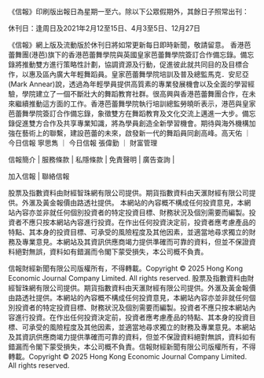 《信報》印刷版出報日為星期一至六。除以下公眾假期外，其餘日子照常出刊：

休刊日：逢周日及2021年2月12至15日、4月3至5日、12月27日

《信報》網上版及流動版於休刊日將如常更新每日即時新聞，敬請留意。
香港芭蕾舞團(港芭)旗下的香港芭蕾舞學院與英國皇家芭蕾舞學院簽訂合作備忘錄。備忘錄將推動雙方進行策略性計劃，協調資源及行動，促進彼此就共同目的及目標合作，以惠及區內廣大年輕舞蹈員。皇家芭蕾舞學院培訓及普及總監馬克．安尼亞(Mark Annear)說，透過為年輕學員提供高質素的專業發展機會以及全面的學習經驗，學院建立了一個不斷壯大的舞蹈教育社群。很高興與香港芭蕾舞團合作，在未來繼續推動這方面的工作。香港芭蕾舞學院執行培訓總監勞曉昕表示，港芭與皇家芭蕾舞學院簽訂合作備忘錄，象徵雙方在舞蹈教育及文化交流上邁進一大步。備忘錄促進雙方合作及共享專業知識，將為學員創造全新學習機會。期待與海外機構加強在藝術上的聯繫，建設芭蕾的未來，啟發新一代的舞蹈員同創高峰。高天佑
      		      	 ｜ 
     			       		      	 	今日信報
寧思雋
      		      	 ｜ 
     			       		      	 	今日信報
張偉勤
      		      	 ｜ 
     			       		      	 	財富管理

信報簡介 | 
	        服務條款 | 
	        私隱條款 | 
	        免責聲明 | 
	        廣告查詢 | 
			
加入信報 | 
	        聯絡信報

股票及指數資料由財經智珠網有限公司提供。期貨指數資料由天滙財經有限公司提供。外滙及黃金報價由路透社提供。
本網站的內容概不構成任何投資意見，本網站內容亦並非就任何個別投資者的特定投資目標、財務狀況及個別需要而編製。投資者不應只按本網站內容進行投資。在作出任何投資決定前，投資者應考慮產品的特點、其本身的投資目標、可承受的風險程度及其他因素，並適當地尋求獨立的財務及專業意見。本網站及其資訊供應商竭力提供準確而可靠的資料，但並不保證資料絕對無誤，資料如有錯漏而令閣下蒙受損失，本公司概不負責。

信報財經新聞有限公司版權所有，不得轉載。Copyright © 2025 Hong Kong Economic Journal Company Limited. All rights reserved.
股票及指數資料由財經智珠網有限公司提供。期貨指數資料由天滙財經有限公司提供。外滙及黃金報價由路透社提供。本網站的內容概不構成任何投資意見，本網站內容亦並非就任何個別投資者的特定投資目標、財務狀況及個別需要而編製。投資者不應只按本網站內容進行投資。在作出任何投資決定前，投資者應考慮產品的特點、其本身的投資目標、可承受的風險程度及其他因素，並適當地尋求獨立的財務及專業意見。本網站及其資訊供應商竭力提供準確而可靠的資料，但並不保證資料絕對無誤，資料如有錯漏而令閣下蒙受損失，本公司概不負責。信報財經新聞有限公司版權所有，不得轉載。Copyright © 2025 Hong Kong Economic Journal Company Limited. All rights reserved.